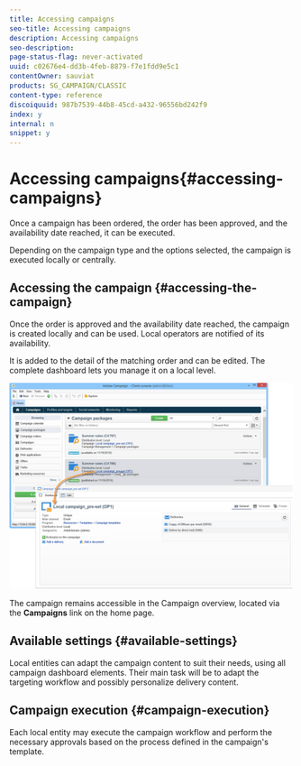 ```yaml
---
title: Accessing campaigns
seo-title: Accessing campaigns
description: Accessing campaigns
seo-description: 
page-status-flag: never-activated
uuid: c02676e4-dd3b-4feb-8879-f7e1fdd9e5c1
contentOwner: sauviat
products: SG_CAMPAIGN/CLASSIC
content-type: reference
discoiquuid: 987b7539-44b8-45cd-a432-96556bd242f9
index: y
internal: n
snippet: y
---
```


# Accessing campaigns{#accessing-campaigns}

Once a campaign has been ordered, the order has been approved, and the availability date reached, it can be executed.

Depending on the campaign type and the options selected, the campaign is executed locally or centrally.

## Accessing the campaign {#accessing-the-campaign}

Once the order is approved and the availability date reached, the campaign is created locally and can be used. Local operators are notified of its availability.

It is added to the detail of the matching order and can be edited. The complete dashboard lets you manage it on a local level.

![](assets/mkg_dist_local_op_edit_new_op1.png)

The campaign remains accessible in the Campaign overview, located via the **Campaigns** link on the home page.

## Available settings {#available-settings}

Local entities can adapt the campaign content to suit their needs, using all campaign dashboard elements. Their main task will be to adapt the targeting workflow and possibly personalize delivery content.

## Campaign execution {#campaign-execution}

Each local entity may execute the campaign workflow and perform the necessary approvals based on the process defined in the campaign's template.

